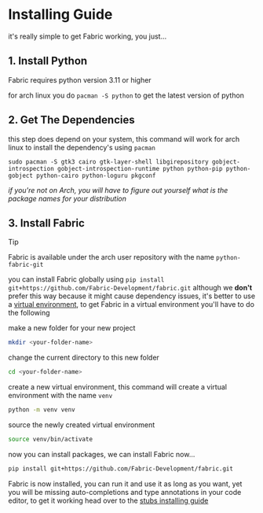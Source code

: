 # Installing Guide
it's really simple to get Fabric working, you just...

## 1. Install Python
Fabric requires python version 3.11 or higher

for arch linux you do `pacman -S python` to get the latest version of python

## 2. Get The Dependencies
this step does depend on your system, this command will work for arch linux to install the dependency's using `pacman`

`sudo pacman -S gtk3 cairo gtk-layer-shell libgirepository gobject-introspection gobject-introspection-runtime python python-pip python-gobject python-cairo python-loguru pkgconf`

_if you're not on Arch, you will have to figure out yourself what is the package names for your distribution_

## 3. Install Fabric
> [!TIP]
> Fabric is available under the arch user repository with the name `python-fabric-git`

you can install Fabric globally using `pip install git+https://github.com/Fabric-Development/fabric.git` although we **don't** prefer this way because it might cause dependency issues, it's better to use a [virtual environment](https://docs.python.org/3/library/venv), to get Fabric in a virtual environment you'll have to do the following

make a new folder for your new project
```bash
mkdir <your-folder-name>
```

change the current directory to this new folder
```bash
cd <your-folder-name>
```

create a new virtual environment, this command will create a virtual environment with the name `venv`
```bash
python -m venv venv
```

source the newly created virtual environment

```bash
source venv/bin/activate
```

now you can install packages, we can install Fabric now...
```bash
pip install git+https://github.com/Fabric-Development/fabric.git
```

Fabric is now installed, you can run it and use it as long as you want, yet you will be missing auto-completions and type annotations in your code editor, to get it working head over to the [stubs installing guide](installing-stubs.md)
